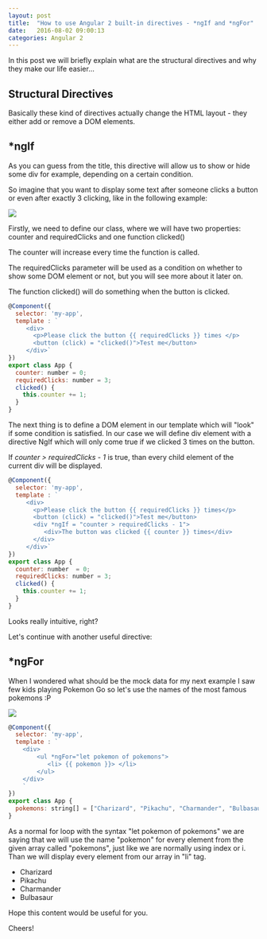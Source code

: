 ```yaml
---
layout: post
title:  "How to use Angular 2 built-in directives - *ngIf and *ngFor"
date:   2016-08-02 09:00:13
categories: Angular 2
---
```


In this post we will briefly explain what are the structural directives and why they make our life easier...

## Structural Directives

Basically these kind of directives actually change the HTML layout - they either add or remove a DOM elements.

## *ngIf

As you can guess from the title, this directive will allow us to show or hide some div for example, depending on a certain condition.

So imagine that you want to display some text after someone clicks a button or even after exactly 3 clicking, like in the following example:

<img src="http://127.0.0.1:4000/thelillysblog/images/2016-08-02_17-20-16.gif">




Firstly, we need to define our class, where we will have two properties: counter and requiredClicks and one function clicked()

The counter will increase every time the function is called.

The requiredClicks parameter will be used as a condition on whether to show some DOM element or not, but you will see more about it later on.

The function clicked() will do something when the button is clicked.

~~~ js
@Component({
  selector: 'my-app',
  template : `
     <div>
       <p>Please click the button {{ requiredClicks }} times </p>
       <button (click) = "clicked()">Test me</button>
     </div>`
})
export class App {
  counter: number = 0;
  requiredClicks: number = 3;
  clicked() {
    this.counter += 1;
  }
}
~~~

The next thing is to define a DOM element in our template which will "look" if some condition is satisfied. In our case we will define div element with a directive NgIf which will only come true if we clicked 3 times on the button.

If *counter > requiredClicks - 1* is true, than every child element of the current div will be displayed.

~~~ js
@Component({
  selector: 'my-app',
  template : `
     <div>
       <p>Please click the button {{ requiredClicks }} times</p>
       <button (click) = "clicked()">Test me</button>
       <div *ngIf = "counter > requiredClicks - 1">
          <div>The button was clicked {{ counter }} times</div>
       </div>
     </div>`
})
export class App {
  counter: number  = 0;
  requiredClicks: number = 3;
  clicked() {
    this.counter += 1;
  }
}
~~~

Looks really intuitive, right?

Let's continue with another useful directive:

## *ngFor

When I wondered what should be the mock data for my next example I saw few kids playing Pokemon Go so let's use the names of the most famous pokemons :P

<img src="http://127.0.0.1:4000/thelillysblog/images/Capture.jpg">

~~~ js
@Component({
  selector: 'my-app',
  template : `
	<div>
	    <ul *ngFor="let pokemon of pokemons">
	       <li> {{ pokemon }}> </li>
	    </ul>
	</div>
	`
})
export class App {
  pokemons: string[] = ["Charizard", "Pikachu", "Charmander", "Bulbasaur"];
}
~~~

As a normal for loop with the syntax "let pokemon of pokemons" we are saying that we will use the name "pokemon" for every element from the given array called "pokemons", just like we are normally using index or i. Than we will display every element from our array in "li" tag.

* Charizard
* Pikachu
* Charmander
* Bulbasaur

Hope this content would be useful for you.

Cheers!